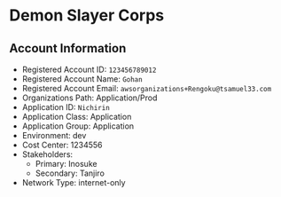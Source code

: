 # Demon Slayer Corps

## Account Information

* Registered Account ID: `123456789012`
* Registered Account Name: `Gohan`
* Registered Account Email: `awsorganizations+Rengoku@tsamuel33.com`
* Organizations Path: Application/Prod
* Application ID: `Nichirin`
* Application Class: Application
* Application Group: Application
* Environment: dev
* Cost Center: 1234556
* Stakeholders:
  * Primary: Inosuke
  * Secondary: Tanjiro
* Network Type: internet-only